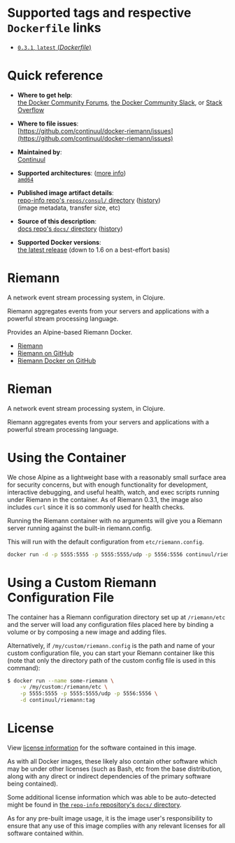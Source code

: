 # Supported tags and respective `Dockerfile` links

-	[`0.3.1`, `latest` (*Dockerfile*)](https://github.com/continuul/docker-riemann/blob/master/Dockerfile)

# Quick reference

-	**Where to get help**:  
	[the Docker Community Forums](https://forums.docker.com/), [the Docker Community Slack](https://blog.docker.com/2016/11/introducing-docker-community-directory-docker-community-slack/), or [Stack Overflow](https://stackoverflow.com/search?tab=newest&q=docker)

-	**Where to file issues**:  
	[https://github.com/continuul/docker-riemann/issues](https://github.com/continuul/docker-riemann/issues)

-	**Maintained by**:  
	[Continuul](https://github.com/continuul/)

-	**Supported architectures**: ([more info](https://github.com/docker-library/official-images#architectures-other-than-amd64))  
	[`amd64`](https://hub.docker.com/r/continuul/docker-riemann/)

-	**Published image artifact details**:  
	[repo-info repo's `repos/consul/` directory](https://github.com/docker-library/repo-info/blob/master/repos/consul) ([history](https://github.com/docker-library/repo-info/commits/master/repos/consul))  
	(image metadata, transfer size, etc)

-	**Source of this description**:  
	[docs repo's `docs/` directory](https://github.com/continuul/docker-riemann/docs/tree/master) ([history](https://github.com/docker-library/docs/commits/master/consul))

-	**Supported Docker versions**:  
	[the latest release](https://github.com/docker/docker-ce/releases/latest) (down to 1.6 on a best-effort basis)

# Riemann

A network event stream processing system, in Clojure.

Riemann aggregates events from your servers and applications with a powerful stream processing language.

Provides an Alpine-based Riemann Docker.

-	[Riemann](http://riemann.io/)
-	[Riemann on GitHub](https://github.com/riemann/riemann)
-	[Riemann Docker on GitHub](https://github.com/continuul/docker-riemann)

# Rieman

A network event stream processing system, in Clojure.

Riemann aggregates events from your servers and applications with a powerful stream processing language.

# Using the Container

We chose Alpine as a lightweight base with a reasonably small surface area for security concerns, but with enough functionality for development, interactive debugging, and useful health, watch, and exec scripts running under Riemann in the container. As of Riemann 0.3.1, the image also includes `curl` since it is so commonly used for health checks.

Running the Riemann container with no arguments will give you a Riemann server running against the built-in riemann.config.

This will run with the default configuration from `etc/riemann.config`.

```bash
docker run -d -p 5555:5555 -p 5555:5555/udp -p 5556:5556 continuul/riemann
```

# Using a Custom Riemann Configuration File

The container has a Riemann configuration directory set up at `/riemann/etc` and the server will load any configuration files placed here by binding a volume or by composing a new image and adding files.

Alternatively, if `/my/custom/riemann.config` is the path and name of your custom configuration file, you can start your Riemann container like this (note that only the directory path of the custom config file is used in this command):

```bash
$ docker run --name some-riemann \
    -v /my/custom:/riemann/etc \
    -p 5555:5555 -p 5555:5555/udp -p 5556:5556 \
    -d continuul/riemann:tag
```

# License

View [license information](https://raw.githubusercontent.com/continuul/docker-riemann/master/LICENSE) for the software contained in this image.

As with all Docker images, these likely also contain other software which may be under other licenses (such as Bash, etc from the base distribution, along with any direct or indirect dependencies of the primary software being contained).

Some additional license information which was able to be auto-detected might be found in [the `repo-info` repository's `docs/` directory](https://github.com/continuul/docker-riemann/tree/master/docs).

As for any pre-built image usage, it is the image user's responsibility to ensure that any use of this image complies with any relevant licenses for all software contained within.
